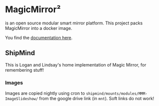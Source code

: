 # **MagicMirror²**

is an open source modular smart mirror platform. This project packs MagicMirror into a docker image.

You find the [documentation here](https://khassel.gitlab.io/magicmirror/).

## ShipMind

This is Logan and Lindsay's home implementation of Magic Mirror, for remembering stuff! 

### Images

Images are copied nightly using cron to `shipmind/mounts/modules/MMM-ImageSlideshow/` from the google drive link (in `mnt`). Soft links do not work! 

